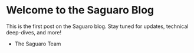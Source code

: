 # Welcome to the Saguaro Blog

This is the first post on the Saguaro blog. Stay tuned for updates, technical deep-dives, and more!

- The Saguaro Team 